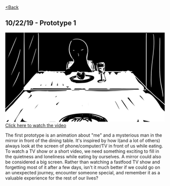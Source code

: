 [<Back](README.md)

## 10/22/19 - Prototype 1
[![img](img/pv1_7.jpeg)](https://drive.google.com/file/d/1DsS3GSQoIsDeIkZchR-wDiJXrIJRywWZ/view?usp=sharing)
[Click here to watch the video](https://drive.google.com/file/d/1DsS3GSQoIsDeIkZchR-wDiJXrIJRywWZ/view?usp=sharing)

The first prototype is an animation about "me" and a mysterious man in the mirror in front of the dining table.
It's inspired by how I(and a lot of others) always look at the screen of phone/computer/TV in front of us while eating. To watch a TV show or a short video, we need something exciting to fill in the quietness and loneliness while eating by ourselves. A mirror could also be considered a big screen. Rather than watching a fastfood TV show and forgetting most of it after a few days, isn't it much better if we could go on an unexpected journey, encounter someone special, and remember it as a valuable experience for the rest of our lives?
